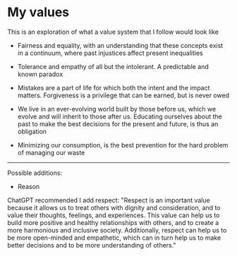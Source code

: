 # My values
This is an exploration of what a value system that I follow would look like

* Fairness and equality, with an understanding that these concepts exist in a continuum, where past injustices affect present inequalities

* Tolerance and empathy of all but the intolerant. A predictable and known paradox

* Mistakes are a part of life for which both the intent and the impact matters. Forgiveness is a privilege that can be earned, but is never owed

* We live in an ever-evolving world built by those before us, which we evolve and will inherit to those after us. Educating ourselves about the past to make the best decisions for the present and future, is thus an obligation

* Minimizing our consumption, is the best prevention for the hard problem of managing our waste


---
Possible additions:
* Reason

ChatGPT recommended I add respect: "Respect is an important value because it allows us to treat others with dignity and consideration, and to value their thoughts, feelings, and experiences. This value can help us to build more positive and healthy relationships with others, and to create a more harmonious and inclusive society. Additionally, respect can help us to be more open-minded and empathetic, which can in turn help us to make better decisions and to be more understanding of others."